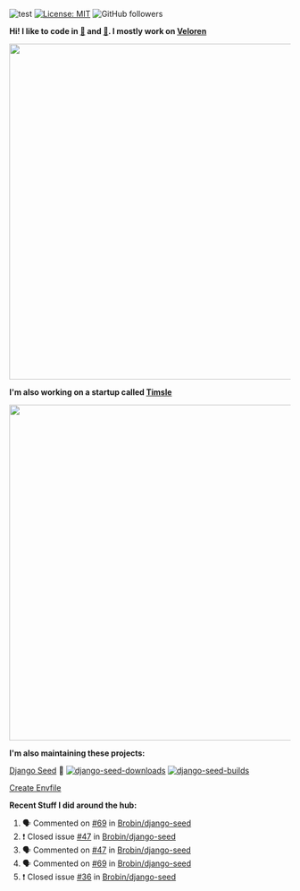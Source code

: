 ![test](https://hits.seeyoufarm.com/api/count/incr/badge.svg?url=https://github.com/AngelOnFira)
[![License: MIT](https://img.shields.io/badge/License-MIT-yellow.svg)](https://opensource.org/licenses/MIT)
![GitHub followers](https://img.shields.io/github/followers/angelonfira?style=social)

**Hi! I like to code in [:crab:](https://www.rust-lang.org/) and [:snake:](https://www.python.org/). I mostly work on [Veloren](https://veloren.net)**

<p align="center">
  <img width="600" src="https://media.discordapp.net/attachments/444005079410802699/730566298073038949/rsz_5f0656b6aa176.png">
</p>

**I'm also working on a startup called [Timsle](https://timsle.com)**

<p align="center">
  <img width="600" src="https://media.discordapp.net/attachments/444005079410802699/730566842674053130/rsz_5f0657242abb4.png">
</p>

**I'm also maintaining these projects:**

[Django Seed](https://github.com/Brobin/django-seed)
:seedling:
[![django-seed-downloads](https://pepy.tech/badge/django-seed)](https://pepy.tech/project/django-seed)
[![django-seed-builds](https://github.com/Brobin/django-seed/workflows/Test/badge.svg)](https://github.com/Brobin/django-seed)

[Create Envfile](https://github.com/SpicyPizza/create-envfile)

**Recent Stuff I did around the hub:**

<!--START_SECTION:activity-->
1. 🗣 Commented on [#69](https://github.com//Brobin/django-seed/issues/69) in [Brobin/django-seed](https://github.com//Brobin/django-seed)
2. ❗️ Closed issue [#47](https://github.com//Brobin/django-seed/issues/47) in [Brobin/django-seed](https://github.com//Brobin/django-seed)
3. 🗣 Commented on [#47](https://github.com//Brobin/django-seed/issues/47) in [Brobin/django-seed](https://github.com//Brobin/django-seed)
4. 🗣 Commented on [#69](https://github.com//Brobin/django-seed/issues/69) in [Brobin/django-seed](https://github.com//Brobin/django-seed)
5. ❗️ Closed issue [#36](https://github.com//Brobin/django-seed/issues/36) in [Brobin/django-seed](https://github.com//Brobin/django-seed)
<!--END_SECTION:activity-->
